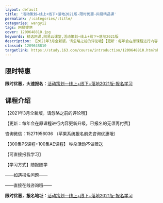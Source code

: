 ```yaml
---
layout: default
title: '活动策划—线上+线下+落地2021版-限时优惠-网易精品课'
permalink: /:categories/:title/
categories: wangyi2
tags: 网易提供
cover: 1209648810.jpg
keywords: 精选网课,网易云课堂,活动策划—线上+线下+落地2021版
description: 【2021年3月全新版，请忽略之前的评论哦】【更新：每年会在原课程进行内容更新升级，已报名的无须再付费】咨询微信：152
classid: 1209648810
targetlink: https://study.163.com/course/introduction/1209648810.htm?share=1&shareId=1025206652&utm_campaign=share&utm_medium=iphoneShare&utm_source=&utm_u=1025206652
---
```


## 限时特惠

**限时优惠，火速报名**：[活动策划—线上+线下+落地2021版-报名学习](https://study.163.com/course/introduction/1209648810.htm?share=1&shareId=1025206652&utm_campaign=share&utm_medium=iphoneShare&utm_source=&utm_u=1025206652)

## 课程介绍

【2021年3月全新版，请忽略之前的评论哦】

【更新：每年会在原课程进行内容更新升级，已报名的无须再付费】

咨询微信：15271956036 （苹果系统报名前先咨询优惠哦）

【300集PS课程+100集AE课程】 秒杀活动不做赠送

【可直接报我学习】

【学习方式】随报随学

——如遇报名问题——

——直接在线咨询哦——

**限时优惠，报名地址**：[活动策划—线上+线下+落地2021版-报名学习](https://study.163.com/course/introduction/1209648810.htm?share=1&shareId=1025206652&utm_campaign=share&utm_medium=iphoneShare&utm_source=&utm_u=1025206652)

